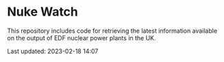 # Nuke Watch

This repository includes code for retrieving the latest information available on the output of EDF nuclear power plants in the UK.

Last updated: 2023-02-18 14:07
